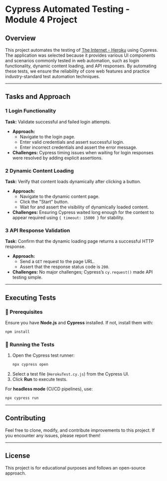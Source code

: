 # **Cypress Automated Testing - Module 4 Project**

## **Overview**
This project automates the testing of [The Internet - Heroku](https://the-internet.herokuapp.com) using Cypress. The application was selected because it provides various UI components and scenarios commonly tested in web automation, such as login functionality, dynamic content loading, and API responses. By automating these tests, we ensure the reliability of core web features and practice industry-standard test automation techniques.

---

## **Tasks and Approach**

### **1️ Login Functionality**
**Task:** Validate successful and failed login attempts.
- **Approach:**
  - Navigate to the login page.
  - Enter valid credentials and assert successful login.
  - Enter incorrect credentials and assert the error message.
- **Challenges:** Cypress timing issues when waiting for login responses were resolved by adding explicit assertions.

### **2️ Dynamic Content Loading**
**Task:** Verify that content loads dynamically after clicking a button.
- **Approach:**
  - Navigate to the dynamic content page.
  - Click the "Start" button.
  - Wait for and assert the visibility of dynamically loaded content.
- **Challenges:** Ensuring Cypress waited long enough for the content to appear required using `{ timeout: 15000 }` for stability.

### **3️ API Response Validation**
**Task:** Confirm that the dynamic loading page returns a successful HTTP response.
- **Approach:**
  - Send a `GET` request to the page URL.
  - Assert that the response status code is `200`.
- **Challenges:** No major challenges; Cypress’s `cy.request()` made API testing simple.

---

## **Executing Tests**

### **📌 Prerequisites**
Ensure you have **Node.js** and **Cypress** installed. If not, install them with:
```bash
npm install
```

### **🚀 Running the Tests**
1. Open the Cypress test runner:
   ```bash
   npx cypress open
   ```
2. Select a test file (`HerokuTest.cy.js`) from the Cypress UI.
3. Click **Run** to execute tests.

For **headless mode** (CI/CD pipelines), use:
```bash
npx cypress run
```

---

## **Contributing**
Feel free to clone, modify, and contribute improvements to this project. If you encounter any issues, please report them!

---

## **License**
This project is for educational purposes and follows an open-source approach.

